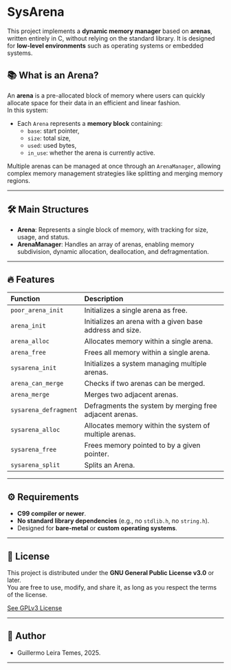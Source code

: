 # SysArena

This project implements a **dynamic memory manager** based on **arenas**, written entirely in C, without relying on the standard library. It is designed for **low-level environments** such as operating systems or embedded systems.

## 📚 What is an Arena?

An **arena** is a pre-allocated block of memory where users can quickly allocate space for their data in an efficient and linear fashion.  
In this system:

- Each `Arena` represents a **memory block** containing:
  - `base`: start pointer,
  - `size`: total size,
  - `used`: used bytes,
  - `in_use`: whether the arena is currently active.

Multiple arenas can be managed at once through an `ArenaManager`, allowing complex memory management strategies like splitting and merging memory regions.

---

## 🛠️ Main Structures

- **Arena**: Represents a single block of memory, with tracking for size, usage, and status.
- **ArenaManager**: Handles an array of arenas, enabling memory subdivision, dynamic allocation, deallocation, and defragmentation.

---

## 🔥 Features

| Function | Description |
|:---------|:------------|
| `poor_arena_init` | Initializes a single arena as free. |
| `arena_init` | Initializes an arena with a given base address and size. |
| `arena_alloc` | Allocates memory within a single arena. |
| `arena_free` | Frees all memory within a single arena. |
| `sysarena_init` | Initializes a system managing multiple arenas. |
| `arena_can_merge` | Checks if two arenas can be merged. |
| `arena_merge` | Merges two adjacent arenas. |
| `sysarena_defragment` | Defragments the system by merging free adjacent arenas. |
| `sysarena_alloc` | Allocates memory within the system of multiple arenas. |
| `sysarena_free` | Frees memory pointed to by a given pointer. |
| `sysarena_split` | Splits an Arena. |

---

## ⚙️ Requirements

- **C99 compiler or newer**.
- **No standard library dependencies** (e.g., no `stdlib.h`, no `string.h`).
- Designed for **bare-metal** or **custom operating systems**.

---

## 📜 License

This project is distributed under the **GNU General Public License v3.0** or later.  
You are free to use, modify, and share it, as long as you respect the terms of the license.

[See GPLv3 License](https://www.gnu.org/licenses/gpl-3.0.html)

---

## 🧠 Author

- Guillermo Leira Temes, 2025.

---
